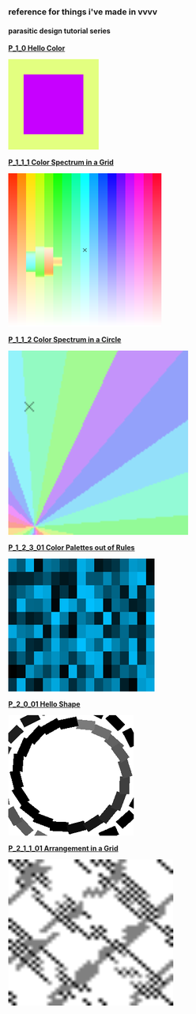 ### reference for things i've made in vvvv

#### parasitic design tutorial series

**[P_1_0 Hello Color](https://github.com/pussinboot/learning-vvvvv/tree/master/parasitic_redesign/P_1_0%20Hello%20Color)**

![P_1_0_01](https://raw.githubusercontent.com/pussinboot/learning-vvvvv/master/previews/parasitic_redesign/P_1_0_01.png)

**[P_1_1_1 Color Spectrum in a Grid](https://github.com/pussinboot/learning-vvvvv/tree/master/parasitic_redesign/P_1_1_1%20Color%20Spectrum%20in%20a%20Grid)**

![P_1_1_1](https://raw.githubusercontent.com/pussinboot/learning-vvvvv/master/previews/parasitic_redesign/P_1_1_1_01.png)

**[P_1_1_2 Color Spectrum in a Circle](https://github.com/pussinboot/learning-vvvvv/tree/master/parasitic_redesign/P_1_1_2%20Color%20Spectrum%20in%20a%20Circle)**

![P_1_1_2](https://raw.githubusercontent.com/pussinboot/learning-vvvvv/master/previews/parasitic_redesign/P_1_1_2_01.png)

**[P_1_2_3_01 Color Palettes out of Rules](https://github.com/pussinboot/learning-vvvvv/tree/master/parasitic_redesign/P_1_2_3_01%20Color%20Palettes%20out%20of%20Rules)**

![P_1_2_3_01](https://raw.githubusercontent.com/pussinboot/learning-vvvvv/master/previews/parasitic_redesign/P_1_2_3_01.png)

**[P_2_0_01 Hello Shape](https://github.com/pussinboot/learning-vvvvv/tree/master/parasitic_redesign/P_2_0_01%20Hello%20Shape)**

![P_2_0_01](https://raw.githubusercontent.com/pussinboot/learning-vvvvv/master/previews/parasitic_redesign/P_2_0_01.png)

**[P_2_1_1_01 Arrangement in a Grid](https://github.com/pussinboot/learning-vvvvv/tree/master/parasitic_redesign/P_2_1_1_01%20Arrangement%20in%20a%20Grid)**

![P_2_1_1_01](https://raw.githubusercontent.com/pussinboot/learning-vvvvv/master/previews/parasitic_redesign/P_2_1_1_01.png)

